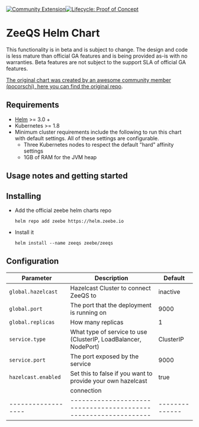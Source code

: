 [![Community Extension](https://img.shields.io/badge/Community%20Extension-An%20open%20source%20community%20maintained%20project-FF4700)](https://github.com/camunda-community-hub/community)[![Lifecycle: Proof of Concept](https://img.shields.io/badge/Lifecycle-Proof%20of%20Concept-blueviolet)](https://github.com/Camunda-Community-Hub/community/blob/main/extension-lifecycle.md#proof-of-concept-)

# ZeeQS Helm Chart

This functionality is in beta and is subject to change. The design and code is less mature than official GA features and is being provided as-is with no warranties. Beta features are not subject to the support SLA of official GA features.

[The original chart was created by an awesome community member (pocorschi), here you can find the original repo](https://github.com/pocorschi/zeeqs-helm).

## Requirements

- [Helm](https://helm.sh/) >= 3.0 +
- Kubernetes >= 1.8
- Minimum cluster requirements include the following to run this chart with default settings. All of these settings are configurable.
  - Three Kubernetes nodes to respect the default "hard" affinity settings
  - 1GB of RAM for the JVM heap

## Usage notes and getting started

## Installing

- Add the official zeebe helm charts repo
  ```
  helm repo add zeebe https://helm.zeebe.io
  ```
- Install it

  ```
  helm install --name zeeqs zeebe/zeeqs
  ```

## Configuration

| Parameter           | Description                                                     | Default        |
| ------------------- | --------------------------------------------------------------- | -------------- |
| `global.hazelcast`  | Hazelcast Cluster to connect ZeeQS to                           | inactive       |
| `global.port`       | The port that the deployment is running on                      | 9000           |
| `global.replicas`   | How many replicas                                               | 1              |
| `service.type`      | What type of service to use (ClusterIP, LoadBalancer, NodePort) | ClusterIP      |
| `service.port`      | The port exposed by the service                                 | 9000           |
| `hazelcast.enabled` | Set this to false if you want to provide your own hazelcast     | true           |
|                     | connection                                                      |                |
| ------------------  | --------------------------------------------------------------- | -------------- |
